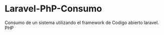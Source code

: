 # Laravel-PhP-Consumo
Consumo de un sistema utilizando  el framework de Codigo abierto laravel. PHP
